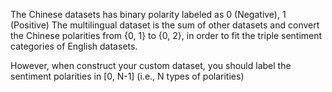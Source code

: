 The Chinese datasets has binary polarity labeled as 0 (Negative), 1 (Positive)
The multilingual dataset is the sum of other datasets and convert the Chinese polarities from {0, 1} to {0, 2},
in order to fit the triple sentiment categories of English datasets. 

However, when construct your custom dataset, you should label the sentiment polarities in [0, N-1] (i.e., N types of polarities)